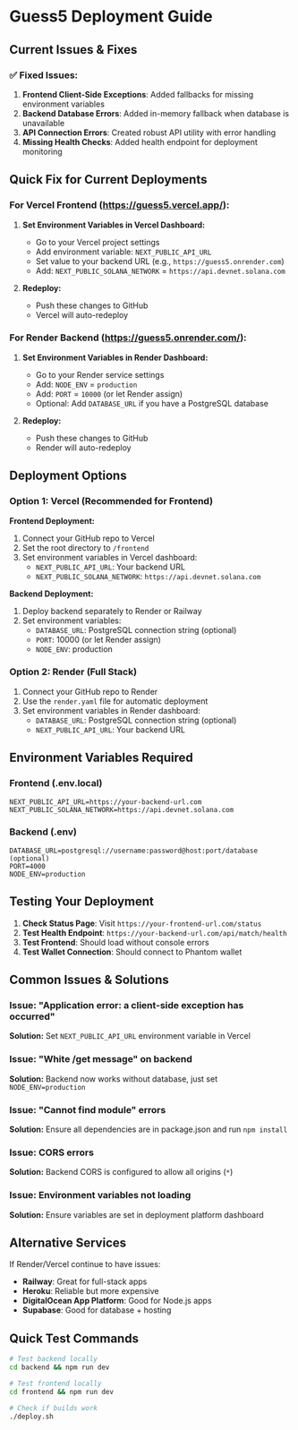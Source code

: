 # Guess5 Deployment Guide

## Current Issues & Fixes

### ✅ Fixed Issues:
1. **Frontend Client-Side Exceptions**: Added fallbacks for missing environment variables
2. **Backend Database Errors**: Added in-memory fallback when database is unavailable
3. **API Connection Errors**: Created robust API utility with error handling
4. **Missing Health Checks**: Added health endpoint for deployment monitoring

## Quick Fix for Current Deployments

### For Vercel Frontend (https://guess5.vercel.app/):

1. **Set Environment Variables in Vercel Dashboard:**
   - Go to your Vercel project settings
   - Add environment variable: `NEXT_PUBLIC_API_URL`
   - Set value to your backend URL (e.g., `https://guess5.onrender.com`)
   - Add: `NEXT_PUBLIC_SOLANA_NETWORK` = `https://api.devnet.solana.com`

2. **Redeploy:**
   - Push these changes to GitHub
   - Vercel will auto-redeploy

### For Render Backend (https://guess5.onrender.com/):

1. **Set Environment Variables in Render Dashboard:**
   - Go to your Render service settings
   - Add: `NODE_ENV` = `production`
   - Add: `PORT` = `10000` (or let Render assign)
   - Optional: Add `DATABASE_URL` if you have a PostgreSQL database

2. **Redeploy:**
   - Push these changes to GitHub
   - Render will auto-redeploy

## Deployment Options

### Option 1: Vercel (Recommended for Frontend)

**Frontend Deployment:**
1. Connect your GitHub repo to Vercel
2. Set the root directory to `/frontend`
3. Set environment variables in Vercel dashboard:
   - `NEXT_PUBLIC_API_URL`: Your backend URL
   - `NEXT_PUBLIC_SOLANA_NETWORK`: `https://api.devnet.solana.com`

**Backend Deployment:**
1. Deploy backend separately to Render or Railway
2. Set environment variables:
   - `DATABASE_URL`: PostgreSQL connection string (optional)
   - `PORT`: 10000 (or let Render assign)
   - `NODE_ENV`: production

### Option 2: Render (Full Stack)

1. Connect your GitHub repo to Render
2. Use the `render.yaml` file for automatic deployment
3. Set environment variables in Render dashboard:
   - `DATABASE_URL`: PostgreSQL connection string (optional)
   - `NEXT_PUBLIC_API_URL`: Your backend URL

## Environment Variables Required

### Frontend (.env.local)
```
NEXT_PUBLIC_API_URL=https://your-backend-url.com
NEXT_PUBLIC_SOLANA_NETWORK=https://api.devnet.solana.com
```

### Backend (.env)
```
DATABASE_URL=postgresql://username:password@host:port/database (optional)
PORT=4000
NODE_ENV=production
```

## Testing Your Deployment

1. **Check Status Page**: Visit `https://your-frontend-url.com/status`
2. **Test Health Endpoint**: `https://your-backend-url.com/api/match/health`
3. **Test Frontend**: Should load without console errors
4. **Test Wallet Connection**: Should connect to Phantom wallet

## Common Issues & Solutions

### Issue: "Application error: a client-side exception has occurred"
**Solution:** Set `NEXT_PUBLIC_API_URL` environment variable in Vercel

### Issue: "White /get message" on backend
**Solution:** Backend now works without database, just set `NODE_ENV=production`

### Issue: "Cannot find module" errors
**Solution:** Ensure all dependencies are in package.json and run `npm install`

### Issue: CORS errors
**Solution:** Backend CORS is configured to allow all origins (`*`)

### Issue: Environment variables not loading
**Solution:** Ensure variables are set in deployment platform dashboard

## Alternative Services

If Render/Vercel continue to have issues:

- **Railway**: Great for full-stack apps
- **Heroku**: Reliable but more expensive
- **DigitalOcean App Platform**: Good for Node.js apps
- **Supabase**: Good for database + hosting

## Quick Test Commands

```bash
# Test backend locally
cd backend && npm run dev

# Test frontend locally  
cd frontend && npm run dev

# Check if builds work
./deploy.sh
``` 